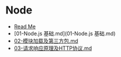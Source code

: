 # Node

* [Read Me](README.md)
* [01-Node.js 基础.md](01-Node.js 基础.md)  
* [02-模块加载及第三方包.md](02-模块加载及第三方包.md)  
* [03-请求响应原理及HTTP协议.md](03-请求响应原理及HTTP协议.md) 

